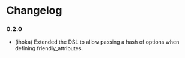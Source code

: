 Changelog
=========

### 0.2.0

  * (ihoka) Extended the DSL to allow passing a hash of options when defining friendly_attributes.
